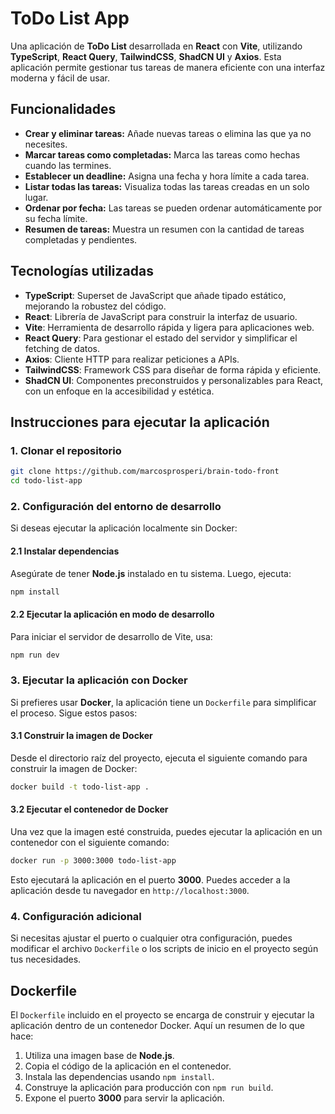 # ToDo List App

Una aplicación de **ToDo List** desarrollada en **React** con **Vite**, utilizando **TypeScript**, **React Query**, **TailwindCSS**, **ShadCN UI** y **Axios**. Esta aplicación permite gestionar tus tareas de manera eficiente con una interfaz moderna y fácil de usar.

## Funcionalidades
- **Crear y eliminar tareas:** Añade nuevas tareas o elimina las que ya no necesites.
- **Marcar tareas como completadas:** Marca las tareas como hechas cuando las termines.
- **Establecer un deadline:** Asigna una fecha y hora límite a cada tarea.
- **Listar todas las tareas:** Visualiza todas las tareas creadas en un solo lugar.
- **Ordenar por fecha:** Las tareas se pueden ordenar automáticamente por su fecha límite.
- **Resumen de tareas:** Muestra un resumen con la cantidad de tareas completadas y pendientes.

## Tecnologías utilizadas

- **TypeScript**: Superset de JavaScript que añade tipado estático, mejorando la robustez del código.
- **React**: Librería de JavaScript para construir la interfaz de usuario.
- **Vite**: Herramienta de desarrollo rápida y ligera para aplicaciones web.
- **React Query**: Para gestionar el estado del servidor y simplificar el fetching de datos.
- **Axios**: Cliente HTTP para realizar peticiones a APIs.
- **TailwindCSS**: Framework CSS para diseñar de forma rápida y eficiente.
- **ShadCN UI**: Componentes preconstruidos y personalizables para React, con un enfoque en la accesibilidad y estética.

## Instrucciones para ejecutar la aplicación

### 1. Clonar el repositorio
```bash
git clone https://github.com/marcosprosperi/brain-todo-front
cd todo-list-app
```

### 2. Configuración del entorno de desarrollo

Si deseas ejecutar la aplicación localmente sin Docker:

#### 2.1 Instalar dependencias
Asegúrate de tener **Node.js** instalado en tu sistema. Luego, ejecuta:

```bash
npm install
```

#### 2.2 Ejecutar la aplicación en modo de desarrollo
Para iniciar el servidor de desarrollo de Vite, usa:

```bash
npm run dev
```

### 3. Ejecutar la aplicación con Docker

Si prefieres usar **Docker**, la aplicación tiene un `Dockerfile` para simplificar el proceso. Sigue estos pasos:

#### 3.1 Construir la imagen de Docker
Desde el directorio raíz del proyecto, ejecuta el siguiente comando para construir la imagen de Docker:

```bash
docker build -t todo-list-app .
```

#### 3.2 Ejecutar el contenedor de Docker
Una vez que la imagen esté construida, puedes ejecutar la aplicación en un contenedor con el siguiente comando:

```bash
docker run -p 3000:3000 todo-list-app
```

Esto ejecutará la aplicación en el puerto **3000**. Puedes acceder a la aplicación desde tu navegador en `http://localhost:3000`.

### 4. Configuración adicional
Si necesitas ajustar el puerto o cualquier otra configuración, puedes modificar el archivo `Dockerfile` o los scripts de inicio en el proyecto según tus necesidades.

## Dockerfile

El `Dockerfile` incluido en el proyecto se encarga de construir y ejecutar la aplicación dentro de un contenedor Docker. Aquí un resumen de lo que hace:

1. Utiliza una imagen base de **Node.js**.
2. Copia el código de la aplicación en el contenedor.
3. Instala las dependencias usando `npm install`.
4. Construye la aplicación para producción con `npm run build`.
5. Expone el puerto **3000** para servir la aplicación.